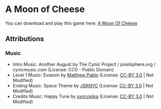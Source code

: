 # A Moon of Cheese

You can download and play this game here: [A Moon Of Cheese](https://ascendedgames.itch.io/a-moon-of-cheese)

## Attributions

### Music

- Intro Music: Another August by The Cynic Project / pixelsphere.org / cynicmusic.com (License: CC0 - Public Domain)
- Level 1 Music: Evasion by [Matthew Pablo](http://opengameart.org/users/matthewpablo) (License: [CC-BY 3.0](https://creativecommons.org/licenses/by/3.0/) | Not Modified)
- Ending Music: Space Theme by [JSKNYC](https://opengameart.org/users/jsknyc) (License: [CC-BY 3.0](https://creativecommons.org/licenses/by/3.0/) | Not Modified)
- Credits Music: Happy Tune by [syncopika](https://opengameart.org/users/syncopika) (License: [CC-BY 3.0](https://creativecommons.org/licenses/by/3.0/) | Not Modified)
